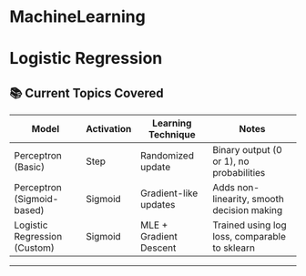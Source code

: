 # MachineLearning

# Logistic Regression 
## 📚 Current Topics Covered

| Model                        | Activation | Learning Technique       | Notes                                     |
|-----------------------------|------------|--------------------------|-------------------------------------------|
| Perceptron (Basic)          | Step       | Randomized update        | Binary output (0 or 1), no probabilities  |
| Perceptron (Sigmoid-based)  | Sigmoid    | Gradient-like updates    | Adds non-linearity, smooth decision making|
| Logistic Regression (Custom)| Sigmoid    | MLE + Gradient Descent   | Trained using log loss, comparable to sklearn|

---
